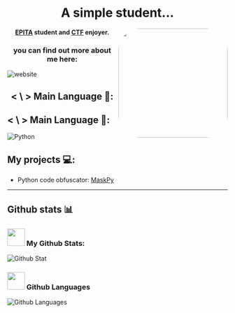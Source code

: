 <h1 align="center">A simple student...  </h1>

<img align='right' style="border-radius: 20%;" src="https://avatars.githubusercontent.com/u/70316327?v=4" width="250">  <!--- border radius don't work -->
<p align="center">
  <b><a href="https://www.epita.fr/">EPITA</a> student and <a href="https://tryhackme.com/p/nk0">CTF</a> enjoyer.</b>
</p>
<h3 align="center">you can find out more about me here:  </h3>
<!--- web icon color change based by the theme if it's light or dark -->
<img href="https://nekrofr.github.io/" src="https://img.shields.io/badge/Website-grey?style=for-the-badge" alt="website" />

<h2 align="center">< \ > Main Language 🎯: </h2>

## < \ > Main Language 🎯:
<img src="https://img.shields.io/badge/-Python-yellow?style=for-the-badge&logo=python" alt="Python"/>

## My projects 💻:
- Python code obfuscator: [MaskPy](https://github.com/NeKroFR/MaskPy)
<!--- should have 4 projects to be good -->

---

## Github stats 📊

### <img src="https://media.giphy.com/media/jQDGQlcdmuyWbVpomT/giphy.gif" width="40"> My Github Stats:
![Github Stat](https://github-readme-stats-eight-theta.vercel.app/api?username=NeKroFR&show_icons=true&theme=react&include_all_commits=true&locale=fr)

### <img src="https://media.giphy.com/media/jQDGQlcdmuyWbVpomT/giphy.gif" width="40"> Github Languages
![Github Languages](https://github-readme-stats.vercel.app/api/top-langs/?username=NeKroFR&langs_count=4&theme=react&hide_border=false&count_private=true&show_icons=true&include_all_commits=true)

<!--- todo -->
<!--- image link (website and python) -->
<!--- border radius don't work -->
<!--- web icon color change based by the theme if it's light or dark -->
